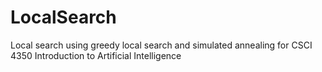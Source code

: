# LocalSearch
Local search using greedy local search and simulated annealing for CSCI 4350 Introduction to Artificial Intelligence
